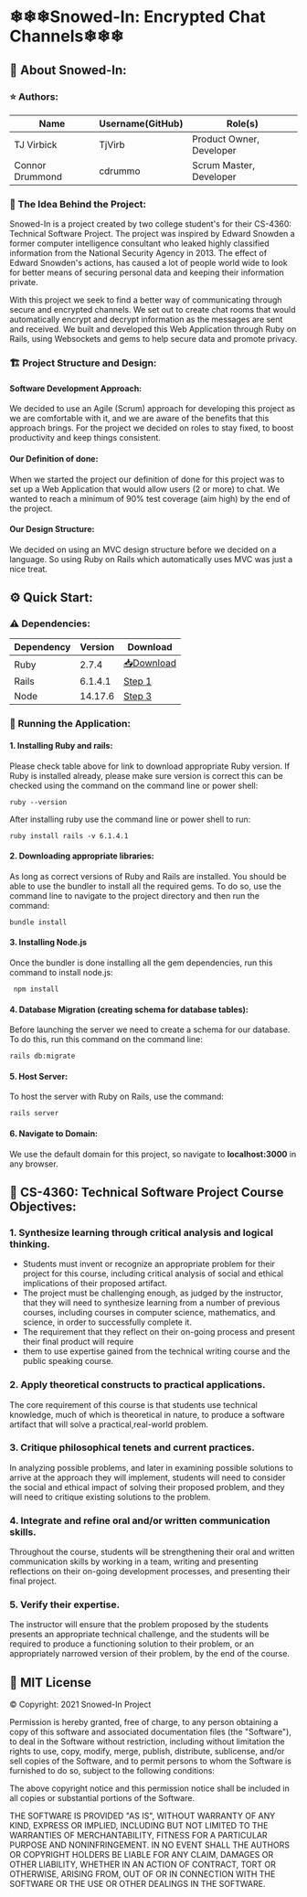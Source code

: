 # ❄❄❄Snowed-In: Encrypted Chat Channels❄❄❄

## 📖      About Snowed-In:

### ⭐ Authors:

Name              | Username(GitHub) | Role(s)
----------------- | -----------------|------------------------
TJ Virbick        | TjVirb           | Product Owner, Developer
Connor Drummond   | cdrummo          | Scrum Master, Developer


### 💭 The Idea Behind the Project:

Snowed-In is a project created by two college student's for their CS-4360: Technical Software Project.
The project was inspired by Edward Snowden a former computer intelligence consultant who leaked highly 
classified information from the National Security Agency in 2013. The effect of Edward Snowden's actions, 
has caused a lot of people world wide to look for better means of securing personal data and keeping their 
information private.  

With this project we seek to find a better way of communicating through secure and encrypted channels. We set out to 
create chat rooms that would automatically encrypt and decrypt information as the messages are sent and received. 
We built and developed this Web Application through Ruby on Rails, using Websockets and gems to help secure data and 
promote privacy.

### 🏗️ Project Structure and Design:

#### Software Development Approach:
We decided to use an Agile (Scrum) approach for developing this project as we are comfortable with it, and we are aware 
of the benefits that this approach brings. For the project we decided on roles to stay fixed, to boost productivity and 
keep things consistent.  

#### Our Definition of done:
When we started the project our definition of done for this project was to set up a Web Application that would allow
users (2 or more) to chat. We wanted to reach a minimum of 90% test coverage (aim high) by the end of the project.

#### Our Design Structure:
We decided on using an MVC design structure before we decided on a language. So using Ruby on Rails which automatically
uses MVC was just a nice treat. 

## ⚙️ Quick Start:

### ⚠️ Dependencies:

Dependency   | Version      |Download
------------ | -------------|-----------
Ruby         | 2.7.4        |[📥Download](https://cache.ruby-lang.org/pub/ruby/2.7/ruby-2.7.4.zip)
Rails        | 6.1.4.1      |[Step 1](https://github.com/EncryptoChat/Snowed-In-V1.2/tree/Development#1-installing-ruby-and-rails)
Node         | 14.17.6      |[Step 3](https://github.com/EncryptoChat/Snowed-In-V1.2/tree/Development#3-installing-nodejs)

### 🏃‍ Running the Application:

#### 1. Installing Ruby and rails:
Please check table above for link to download appropriate Ruby version. If Ruby is installed already, please make sure
version is correct this can be checked using the command on the command line or power shell: 

    ruby --version

After installing ruby use the command line or power shell to run:

    ruby install rails -v 6.1.4.1
#### 2. Downloading appropriate libraries:
As long as correct versions of Ruby and Rails are installed. You should be able to use the bundler to install all the
required gems. To do so, use the command line to navigate to the project directory and then run the command:

    bundle install 

#### 3. Installing Node.js
Once the bundler is done installing all the gem dependencies, run this command to install node.js:

     npm install

#### 4. Database Migration (creating schema for database tables):
Before launching the server we need to create a schema for our database. To do this, run this command on the command 
line:

    rails db:migrate

#### 5. Host Server:
To host the server with Ruby on Rails, use the command:

    rails server

#### 6. Navigate to Domain:
We use the default domain for this project, so navigate to **localhost:3000** in any browser.

## 🏫 CS-4360: Technical Software Project Course Objectives:

### 1. Synthesize learning through critical analysis and logical thinking.  
   * Students must invent or recognize an appropriate 
   problem for their project for this course, including   critical   analysis   of   social   and   ethical   
   implications of their proposed artifact.  
   * The project must be challenging enough, as judged by the instructor, that they will need to synthesize 
   learning from a number of previous courses, including courses in computer science, mathematics, and science, 
   in order to successfully complete it.  
   * The requirement that they reflect on their on-going process and present their final product will require 
   * them to use expertise gained from the technical writing course and the public speaking course.

###  2. Apply theoretical constructs to practical applications.
The core requirement of this course is that students 
use technical knowledge, much of which is theoretical in nature, to produce a software artifact that will 
solve a practical,real-world problem.

### 3. Critique philosophical tenets and current practices.
In analyzing possible problems, and later in examining possible solutions to arrive at the approach they will implement,
students will need to consider the social and ethical impact of solving their proposed problem, and they will need to 
critique existing solutions to the problem.

### 4. Integrate and refine oral and/or written communication skills.
Throughout the course, students will be strengthening their oral and written communication skills by working in a team, 
writing and presenting reflections on their on-going development processes, and presenting their final project.

### 5. Verify their expertise.
The instructor will ensure that the problem proposed by the students presents an appropriate technical challenge, and 
the students will be required to produce a functioning solution to their problem, or an appropriately narrowed version 
of their problem, by the end of the course.

## 📝 MIT License

© Copyright: 2021 Snowed-In Project

Permission is hereby granted, free of charge, to any person obtaining a copy
of this software and associated documentation files (the "Software"), to deal
in the Software without restriction, including without limitation the rights
to use, copy, modify, merge, publish, distribute, sublicense, and/or sell
copies of the Software, and to permit persons to whom the Software is
furnished to do so, subject to the following conditions:

The above copyright notice and this permission notice shall be included in all
copies or substantial portions of the Software.

THE SOFTWARE IS PROVIDED "AS IS", WITHOUT WARRANTY OF ANY KIND, EXPRESS OR
IMPLIED, INCLUDING BUT NOT LIMITED TO THE WARRANTIES OF MERCHANTABILITY,
FITNESS FOR A PARTICULAR PURPOSE AND NONINFRINGEMENT. IN NO EVENT SHALL THE
AUTHORS OR COPYRIGHT HOLDERS BE LIABLE FOR ANY CLAIM, DAMAGES OR OTHER
LIABILITY, WHETHER IN AN ACTION OF CONTRACT, TORT OR OTHERWISE, ARISING FROM,
OUT OF OR IN CONNECTION WITH THE SOFTWARE OR THE USE OR OTHER DEALINGS IN THE
SOFTWARE.
